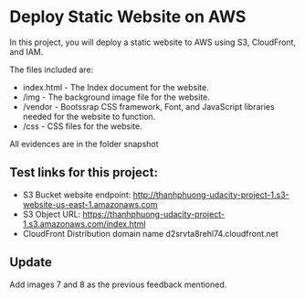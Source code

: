 # Deploy Static Website on AWS

In this project, you will deploy a static website to AWS using S3, CloudFront, and IAM.

The files included are: 

- index.html - The Index document for the website.
- /img - The background image file for the website.
- /vendor - Bootssrap CSS framework, Font, and JavaScript libraries needed for the website to function.
- /css - CSS files for the website.

All evidences are in the folder snapshot

## Test links for this project:
- S3 Bucket website endpoint: http://thanhphuong-udacity-project-1.s3-website-us-east-1.amazonaws.com
- S3 Object URL: https://thanhphuong-udacity-project-1.s3.amazonaws.com/index.html
- CloudFront Distribution domain name d2srvta8rehl74.cloudfront.net

## Update
Add images 7 and 8 as the previous feedback mentioned.